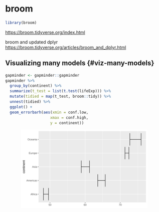 


# broom  


```r
library(broom)
```

https://broom.tidyverse.org/index.html  

broom and updated dplyr  https://broom.tidyverse.org/articles/broom_and_dplyr.html  


## Visualizing many models  {#viz-many-models}


```r
gapminder <- gapminder::gapminder
gapminder %>% 
  group_by(continent) %>% 
  summarize(t_test = list(t.test(lifeExp))) %>% 
  mutate(tidied = map(t_test, broom::tidy)) %>%
  unnest(tidied) %>% 
  ggplot() + 
  geom_errorbarh(aes(xmin = conf.low,
                    xmax = conf.high,
                    y = continent))
```

<img src="broom_files/figure-html/unnamed-chunk-3-1.svg" width="80%" style="display: block; margin: auto;" />

